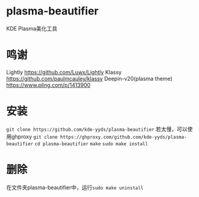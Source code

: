 # plasma-beautifier
KDE Plasma美化工具
# 鸣谢
Lightly <https://github.com/Luwx/Lightly>
Klassy <https://github.com/paulmcauley/klassy>
Deepin-v20(plasma theme) <https://www.pling.com/p/1413900>
# 安装
`git clone https://github.com/kde-yyds/plasma-beautifier`
若太慢，可以使用ghproxy `git clone https://ghproxy.com/github.com/kde-yyds/plasma-beautifier`
`cd plasma-beautifier`
`make`
`sudo make install`
# 删除
在文件夹plasma-beautifier中，运行`sudo make uninstall`

